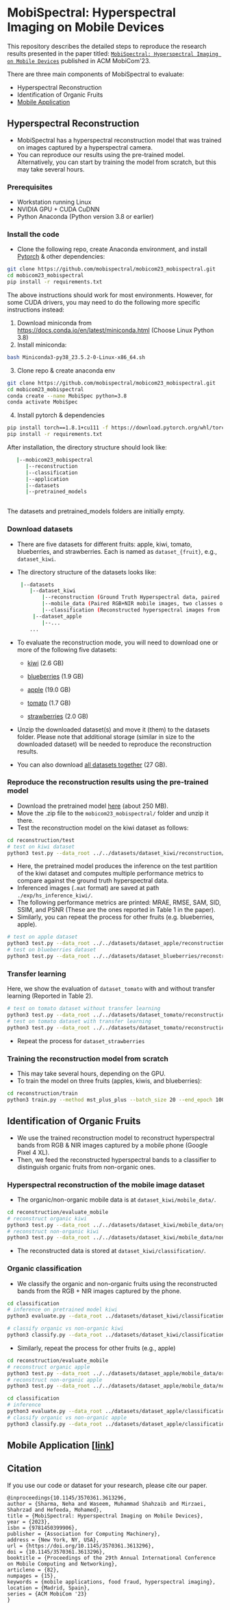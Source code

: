 # MobiSpectral: Hyperspectral Imaging on Mobile Devices
This repository describes the detailed steps to reproduce the research results presented in the paper titled: 
[``MobiSpectral: Hyperspectral Imaging on Mobile Devices``](https://dl.acm.org/doi/10.1145/3570361.3613296) published in ACM MobiCom'23. 

There are three main components of MobiSpectral to evaluate: 
- Hyperspectral Reconstruction
- Identification of Organic Fruits 
- [Mobile Application](https://github.com/mobispectral/MobiSpectral-Android)

## Hyperspectral Reconstruction
- MobiSpectral has a hyperspectral reconstruction model that was trained on images captured by a hyperspectral camera.
- You can reproduce our results using the pre-trained model. Alternatively, you can start by training the model from scratch, but this may take several hours.
  
### Prerequisites
- Workstation running Linux
- NVIDIA GPU + CUDA CuDNN
- Python Anaconda (Python version 3.8 or earlier) 

### Install the code 
- Clone the following repo, create Anaconda environment, and install [Pytorch](https://pytorch.org/get-started/previous-versions/) & other dependencies:
```bash
git clone https://github.com/mobispectral/mobicom23_mobispectral.git
cd mobicom23_mobispectral
pip install -r requirements.txt
```

The above instructions should work for most environments. However, for some CUDA drivers, you may need to do the following more specific instructions instead: 

1. Download miniconda from https://docs.conda.io/en/latest/miniconda.html  (Choose Linux Python 3.8)
2. Install miniconda:
```bash
bash Miniconda3-py38_23.5.2-0-Linux-x86_64.sh
```

3. Clone repo & create anaconda env
  ```bash
  git clone https://github.com/mobispectral/mobicom23_mobispectral.git
  cd mobicom23_mobispectral
  conda create --name MobiSpec python=3.8
  conda activate MobiSpec
```

4. Install pytorch & dependencies
  ```bash
  pip install torch==1.8.1+cu111 -f https://download.pytorch.org/whl/torch_stable.html
  pip install -r requirements.txt
 ```


After installation, the directory structure should look like:

```bash
   |--mobicom23_mobispectral
      |--reconstruction
      |--classification
      |--application 
      |--datasets
      |--pretrained_models
  
```
The datasets and pretrained_models folders are initially empty. 

### Download datasets
- There are five datasets for different fruits: apple, kiwi, tomato, blueberries, and strawberries. Each is named as ``dataset_{fruit}``, e.g., ``dataset_kiwi``. 
- The directory structure of the datasets looks like: 
  ```bash
   |--datasets
      |--dataset_kiwi
          |--reconstruction (Ground Truth Hyperspectral data, paired to RGB+NIR)
          |--mobile_data (Paired RGB+NIR mobile images, two classes organic/non-organic)
          |--classification (Reconstructed hyperspectral images from mobile images)
       |--dataset_apple
          |--...
      ... 
  ```
- To evaluate the reconstruction mode, you will need to download one or more of the following five datasets:

     - [kiwi](https://drive.google.com/file/d/16B9Jnwgo9Xev4db3ROqvL8_64vAr3l-H/view?usp=sharing) (2.6 GB)
  
    - [blueberries](https://drive.google.com/file/d/1jYHs0Q9rnsx58IaHoR0wSvS4Ep0l7IUO/view?usp=sharing) (1.9 GB)

    - [apple](https://drive.google.com/file/d/1fsD5rFo88RI6Rh3IiDMPJOTo-gYoGsY-/view?usp=sharing) (19.0 GB)
    
    - [tomato](https://drive.google.com/file/d/1WbQpNG6GFtvjijb9g27n8QE_yDip8tGH/view?usp=sharing) (1.7 GB)
  
    - [strawberries](https://drive.google.com/file/d/1taaiWVIwjy8PtiuxdxNvr2CTWkuhv_Q4/view?usp=sharing) (2.0 GB)

- Unzip the downloaded dataset(s) and move it (them) to the datasets folder. Please note that additional storage (similar in size to the downloaded dataset) will be needed to reproduce the reconstruction results.
   
- You can also download [all datasets together](https://doi.org/10.20383/103.0811) (27 GB). 

 
### Reproduce the reconstruction results using the pre-trained model
- Download the pretrained model [here](https://drive.google.com/file/d/1p7pvbfM0Vi0HK9MdQHoW3LNCkpS_Jyfi/view?usp=sharing) (about 250 MB).
- Move the .zip file to the ```mobicom23_mobispectral/``` folder and unzip it there.
- Test the reconstruction model on the kiwi dataset as follows: 
```bash
cd reconstruction/test
# test on kiwi dataset 
python3 test.py --data_root ../../datasets/dataset_kiwi/reconstruction/  --method mst_plus_plus --pretrained_model_path ../../pretrained_models/mst_apple_kiwi_blue_68ch.pth --outf ./exp/hs_inference_kiwi/  --gpu_id 0
```
- Here, the pretrained model produces the inference on the test partition of the kiwi dataset and computes multiple performance metrics to compare against the ground truth hyperspectral data.
- Inferenced images (```.mat``` format) are saved at path ```./exp/hs_inference_kiwi/```.
- The following performance metrics are printed: MRAE, RMSE, SAM, SID, SSIM, and PSNR (These are the ones reported in Table 1 in the paper). 
- Similarly, you can repeat the process for other fruits (e.g. blueberries, apple).
```bash
# test on apple dataset 
python3 test.py --data_root ../../datasets/dataset_apple/reconstruction/  --method mst_plus_plus --pretrained_model_path ../../pretrained_models/mst_apple_kiwi_blue_68ch.pth --outf ./exp/hs_inference_apple/  --gpu_id 0
# test on blueberries dataset 
python3 test.py --data_root ../../datasets/dataset_blueberries/reconstruction/  --method mst_plus_plus --pretrained_model_path ../../pretrained_models/mst_apple_kiwi_blue_68ch.pth --outf ./exp/hs_inference_blueberries/  --gpu_id 0
```
### Transfer learning 
Here, we show the evaluation of ``dataset_tomato`` with and without transfer learning (Reported in Table 2). 
```bash
# test on tomato dataset without transfer learning
python3 test.py --data_root ../../datasets/dataset_tomato/reconstruction/  --method mst_plus_plus --pretrained_model_path ../../pretrained_models/mst_apple_kiwi_blue_68ch.pth --outf ./exp/hs_inference_tomato/  --gpu_id 0
# test on tomato dataset with transfer learning
python3 test.py --data_root ../../datasets/dataset_tomato/reconstruction/  --method mst_plus_plus --pretrained_model_path ../../pretrained_models/mst_tomato_transfer_68ch.pth --outf ./exp/hs_inference_tomato/  --gpu_id 0
```
- Repeat the process for ``dataset_strawberries``

### Training the reconstruction model from scratch
- This may take several hours, depending on the GPU.
- To train the model on three fruits (apples, kiwis, and blueberries):
```bash
cd reconstruction/train
python3 train.py --method mst_plus_plus --batch_size 20 --end_epoch 100 --init_lr 4e-4 --outf ./exp/mst_apple_kiwi_blue/ --data_root1 ../../datasets/dataset_apple/reconstruction/ --data_root2 ../../datasets/dataset_kiwi/reconstruction/ --data_root3 ../../datasets/dataset_blueberries/reconstruction/ --patch_size 64 --stride 64 --gpu_id 0
```

## Identification of Organic Fruits
- We use the trained reconstruction model to reconstruct hyperspectral bands from RGB & NIR images captured by a mobile phone (Google Pixel 4 XL).
- Then, we feed the reconstructed hyperspectral bands to a classifier to distinguish organic fruits from non-organic ones. 

### Hyperspectral reconstruction of the mobile image dataset 
- The organic/non-organic mobile data is at ```dataset_kiwi/mobile_data/```.
```bash
cd reconstruction/evaluate_mobile
# reconstruct organic kiwi
python3 test.py --data_root ../../datasets/dataset_kiwi/mobile_data/organic/  --method mst_plus_plus --pretrained_model_path ../../pretrained_models/mst_apple_kiwi_blue_68ch.pth --outf ../../datasets/dataset_kiwi/classification/working_organic/  --gpu_id 0
# reconstruct non-organic kiwi
python3 test.py --data_root ../../datasets/dataset_kiwi/mobile_data/nonorganic/  --method mst_plus_plus --pretrained_model_path ../../pretrained_models/mst_apple_kiwi_blue_68ch.pth --outf ../../datasets/dataset_kiwi/classification/working_nonorganic/  --gpu_id 0
```
- The reconstructed data is stored at ```dataset_kiwi/classification/```.

### Organic classification
- We classify the organic and non-organic fruits using the reconstructed bands from the RGB + NIR images captured by the phone.

```bash 
cd classification
# inference on pretrained model kiwi
python3 evaluate.py --data_root ../datasets/dataset_kiwi/classification/ --fruit kiwi --pretrained_classifier ../pretrained_models/MLP_kiwi.pkl

# classify organic vs non-organic kiwi
python3 classify.py --data_root ../datasets/dataset_kiwi/classification/ --fruit kiwi
```

- Similarly, repeat the process for other fruits (e.g., apple)
```bash
cd reconstruction/evaluate_mobile
# reconstruct organic apple
python3 test.py --data_root ../../datasets/dataset_apple/mobile_data/organic/  --method mst_plus_plus --pretrained_model_path ../../pretrained_models/mst_apple_kiwi_blue_68ch.pth --outf ../../datasets/dataset_apple/classification/working_organic/  --gpu_id 0
# reconstruct non-organic apple
python3 test.py --data_root ../../datasets/dataset_apple/mobile_data/nonorganic/  --method mst_plus_plus --pretrained_model_path ../../pretrained_models/mst_apple_kiwi_blue_68ch.pth --outf ../../datasets/dataset_apple/classification/working_nonorganic/  --gpu_id 0
```
```bash
cd classification
# inference
python3 evaluate.py --data_root ../datasets/dataset_apple/classification/ --fruit apple --pretrained_classifier ../pretrained_models/MLP_apple.pkl
# classify organic vs non-organic apple
python3 classify.py --data_root ../datasets/dataset_apple/classification/ --fruit apple
```

## Mobile Application [[link](https://github.com/mobispectral/MobiSpectral-Android)]

## Citation
If you use our code or dataset for your research, please cite our paper.
```
@inproceedings{10.1145/3570361.3613296,
author = {Sharma, Neha and Waseem, Muhammad Shahzaib and Mirzaei, Shahrzad and Hefeeda, Mohamed},
title = {MobiSpectral: Hyperspectral Imaging on Mobile Devices},
year = {2023},
isbn = {9781450399906},
publisher = {Association for Computing Machinery},
address = {New York, NY, USA},
url = {https://doi.org/10.1145/3570361.3613296},
doi = {10.1145/3570361.3613296},
booktitle = {Proceedings of the 29th Annual International Conference on Mobile Computing and Networking},
articleno = {82},
numpages = {15},
keywords = {mobile applications, food fraud, hyperspectral imaging},
location = {Madrid, Spain},
series = {ACM MobiCom '23}
}
```
